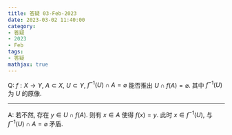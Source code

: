 ```yaml
---
title: 答疑 03-Feb-2023
date: 2023-03-02 11:40:00
category: 
- 答疑
- 2023
- Feb
tags: 
- 答疑
mathjax: true
---
```


Q: $f:X\to Y$, $A\subset X$, $U\subset Y$, $f^{-1}(U)\cap A=\varnothing$ 能否推出 $U\cap f(A)=\varnothing$. 其中 $f^{-1}(U)$ 为 $U$ 的原像.  

***

A: 若不然, 存在 $y\in U\cap f(A)$. 则有 $x\in A$ 使得 $f(x)=y$. 此时 $x\in f^{-1}(U)$, 与 $f^{-1}(U)\cap A=\varnothing$ 矛盾.


